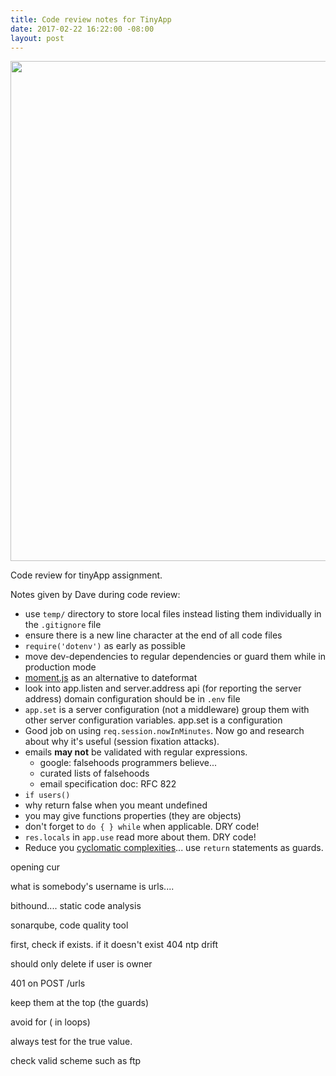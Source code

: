 ```yaml
---
title: Code review notes for TinyApp
date: 2017-02-22 16:22:00 -08:00
layout: post
---
```


<img src="/uploads/kortos.jpg" width="800px">

Code review for tinyApp assignment.  

Notes given by Dave during code review:
- use `temp/` directory to store local files instead listing them individually in the `.gitignore` file
- ensure there is a new line character at the end of all code files
- `require('dotenv')` as early as possible
- move dev-dependencies to regular dependencies or guard them while in production mode
- [moment.js](https://momentjs.com/) as an alternative to dateformat
- look into app.listen and server.address api (for reporting the server address) domain configuration should be in `.env` file
- `app.set` is a server configuration (not a middleware) group them with other server configuration variables.
app.set is a configuration
- Good job on using `req.session.nowInMinutes`. Now go and research about why it's useful (session fixation attacks).
- emails **may not** be validated with regular expressions.
  - google: falsehoods programmers believe...
  - curated lists of falsehoods
  - email specification doc: RFC 822
- `if users()`
- why return false when you meant undefined
- you may give functions properties (they are objects)
- don't forget to `do { } while` when applicable. DRY code!
- `res.locals` in `app.use` read more about them. DRY code!
- Reduce you [cyclomatic complexities](https://en.wikipedia.org/wiki/Cyclomatic_complexity)... use `return` statements as guards.

opening cur

what is somebody's username is urls....

bithound.... static code analysis

sonarqube, code quality tool

first, check if exists.
if it doesn't exist 404
ntp drift


should only delete if user is owner

401 on POST /urls

keep them at the top (the guards)

avoid for ( in loops)

always test for the true value.




check valid scheme such as ftp